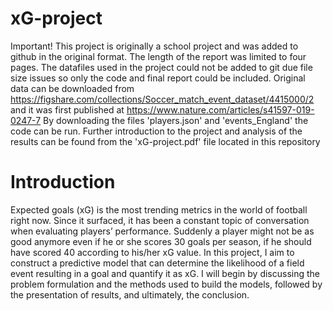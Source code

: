 # xG-project
Important! This project is originally a school project and was added to github in the original format. The length of the report was limited to four pages.
The datafiles used in the project could not be added to git due file size issues so only the code and final report could be included.
Original data can be downloaded from https://figshare.com/collections/Soccer_match_event_dataset/4415000/2 and it was first published at https://www.nature.com/articles/s41597-019-0247-7
By downloading the files 'players.json' and 'events_England' the code can be run. Further introduction to the project and analysis of the results can be found from the 'xG-project.pdf' file located in this repository

# Introduction
Expected goals (xG) is the most trending metrics in the world of football right now. Since it surfaced, it has 
been a constant topic of conversation when evaluating players’ performance. Suddenly a player might not be 
as good anymore even if he or she scores 30 goals per season, if he should have scored 40 according to his/her 
xG value. In this project, I aim to construct a predictive model that can determine the likelihood of a field event 
resulting in a goal and quantify it as xG. I will begin by discussing the problem formulation and the methods 
used to build the models, followed by the presentation of results, and ultimately, the conclusion. 




